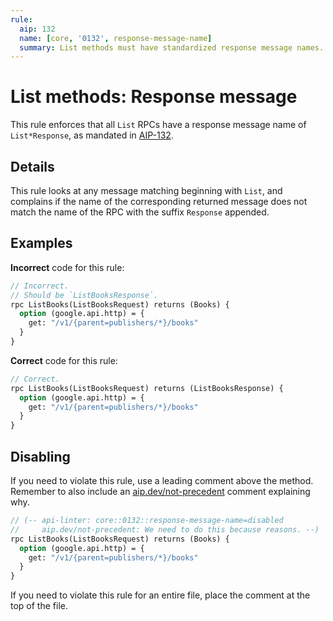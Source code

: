 ```yaml
---
rule:
  aip: 132
  name: [core, '0132', response-message-name]
  summary: List methods must have standardized response message names.
---
```


# List methods: Response message

This rule enforces that all `List` RPCs have a response message name of
`List*Response`, as mandated in [AIP-132][].

## Details

This rule looks at any message matching beginning with `List`, and complains if
the name of the corresponding returned message does not match the name of the RPC
with the suffix `Response` appended.

## Examples

**Incorrect** code for this rule:

```proto
// Incorrect.
// Should be `ListBooksResponse`.
rpc ListBooks(ListBooksRequest) returns (Books) {
  option (google.api.http) = {
    get: "/v1/{parent=publishers/*}/books"
  }
}
```

**Correct** code for this rule:

```proto
// Correct.
rpc ListBooks(ListBooksRequest) returns (ListBooksResponse) {
  option (google.api.http) = {
    get: "/v1/{parent=publishers/*}/books"
  }
}
```

## Disabling

If you need to violate this rule, use a leading comment above the method.
Remember to also include an [aip.dev/not-precedent][] comment explaining why.

```proto
// (-- api-linter: core::0132::response-message-name=disabled
//     aip.dev/not-precedent: We need to do this because reasons. --)
rpc ListBooks(ListBooksRequest) returns (Books) {
  option (google.api.http) = {
    get: "/v1/{parent=publishers/*}/books"
  }
}
```

If you need to violate this rule for an entire file, place the comment at the
top of the file.

[aip-132]: https://aip.dev/132
[aip.dev/not-precedent]: https://aip.dev/not-precedent
